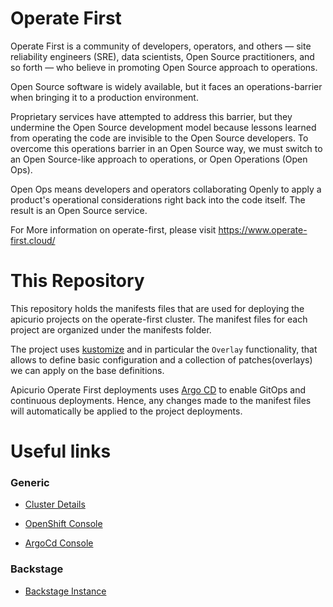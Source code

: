 # Operate First
Operate First is a community of developers, operators, and others — site reliability engineers (SRE), data scientists, Open Source practitioners, and so forth — who believe in promoting Open Source approach to operations.

Open Source software is widely available, but it faces an operations-barrier when bringing it to a production environment.

Proprietary services have attempted to address this barrier, but they undermine the Open Source development model because lessons learned from operating the code are invisible to the Open Source developers.
To overcome this operations barrier in an Open Source way, we must switch to an Open Source-like approach to operations, or Open Operations (Open Ops).

Open Ops means developers and operators collaborating Openly to apply a product's operational considerations right back into the code itself. The result is an Open Source service.

For More information on operate-first, please visit https://www.operate-first.cloud/


# This Repository
This repository holds the manifests files that are used for deploying the apicurio projects on the operate-first cluster. The manifest files for each project are organized under the manifests folder.

The project uses [kustomize](https://kubernetes.io/docs/tasks/manage-kubernetes-objects/kustomization/) and in particular the `Overlay` functionality, that allows to define basic configuration and a collection of patches(overlays) we can apply on the base definitions.

Apicurio Operate First deployments uses [Argo CD](https://argo-cd.readthedocs.io/en/stable/) to enable GitOps and continuous deployments. Hence, any changes made to the manifest files will automatically be applied to the project deployments.

# Useful links

### Generic

- [Cluster Details](https://github.com/3scale/platform/blob/master/docs/projects/engineering/dev-ocp-mas.md)
  
- [OpenShift Console](https://console-openshift-console.apps.dev-eng-ocp4-mas.dev.3sca.net/)

- [ArgoCd Console](https://gitops.apps.dev-eng-ocp4-mas.dev.3sca.net/applications)

### Backstage

- [Backstage Instance](https://backstage-rhaf-apicurio-registry.apps.dev-eng-ocp4-mas.dev.3sca.net/)
  


